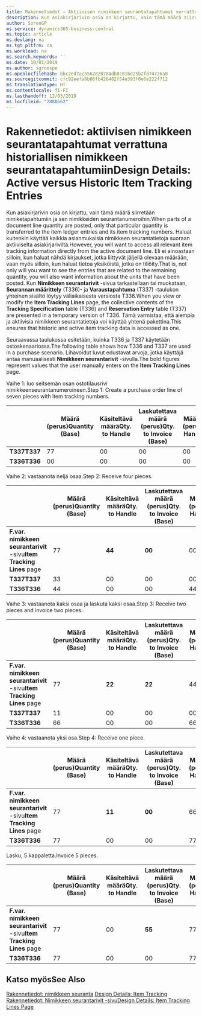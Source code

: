 ```yaml
---
title: Rakennetiedot – Aktiivisen nimikkeen seurantatapahtumat verrattuna historiallisen nimikkeen seurantatapahtumiin | Microsoft Docs
description: Kun asiakirjarivin osia on kirjattu, vain tämä määrä siirretään nimiketapahtumiin ja sen nimikkeiden seurantanumeroihin. Haluat kuitenkin käyttää kaikkia asianmukaisia nimikkeen seurantatietoja suoraan aktiiviselta asiakirjariviltä. Eli ei ainoastaan silloin, kun haluat nähdä kirjaukset, jotka liittyvät jäljellä olevaan määrään, vaan myös silloin, kun haluat tietoa yksiköistä, jotka on tiliöity. Kun **Nimikkeen seurantarivit** -sivua tarkastellaan tai muokataan, **Seurannan määrittely** (T336)- ja **Varaustapahtuma** (T337) -taulukon yhteinen sisältö löytyy väliaikaisesta versiosta T336. Tämä varmistaa, että aiempia ja aktiivisia nimikkeen seurantatietoja voi käyttää yhtenä pakettina.
author: SorenGP
ms.service: dynamics365-business-central
ms.topic: article
ms.devlang: na
ms.tgt_pltfrm: na
ms.workload: na
ms.search.keywords: ''
ms.date: 10/01/2019
ms.author: sgroespe
ms.openlocfilehash: bbc2ed7ac5562820784db8c01bd25b2fd74726a0
ms.sourcegitcommit: cfc92eefa8b06fb426482f54e393f0e6e222f712
ms.translationtype: HT
ms.contentlocale: fi-FI
ms.lasthandoff: 12/03/2019
ms.locfileid: "2880662"
---
```

# <a name="design-details-active-versus-historic-item-tracking-entries"></a><span data-ttu-id="3c384-107">Rakennetiedot: aktiivisen nimikkeen seurantatapahtumat verrattuna historiallisen nimikkeen seurantatapahtumiin</span><span class="sxs-lookup"><span data-stu-id="3c384-107">Design Details: Active versus Historic Item Tracking Entries</span></span>
<span data-ttu-id="3c384-108">Kun asiakirjarivin osia on kirjattu, vain tämä määrä siirretään nimiketapahtumiin ja sen nimikkeiden seurantanumeroihin.</span><span class="sxs-lookup"><span data-stu-id="3c384-108">When parts of a document line quantity are posted, only that particular quantity is transferred to the item ledger entries and its item tracking numbers.</span></span> <span data-ttu-id="3c384-109">Haluat kuitenkin käyttää kaikkia asianmukaisia nimikkeen seurantatietoja suoraan aktiiviselta asiakirjariviltä.</span><span class="sxs-lookup"><span data-stu-id="3c384-109">However, you will want to access all relevant item tracking information directly from the active document line.</span></span> <span data-ttu-id="3c384-110">Eli ei ainoastaan silloin, kun haluat nähdä kirjaukset, jotka liittyvät jäljellä olevaan määrään, vaan myös silloin, kun haluat tietoa yksiköistä, jotka on tiliöity.</span><span class="sxs-lookup"><span data-stu-id="3c384-110">That is, not only will you want to see the entries that are related to the remaining quantity, you will also want information about the units that have been posted.</span></span> <span data-ttu-id="3c384-111">Kun **Nimikkeen seurantarivit** -sivua tarkastellaan tai muokataan, **Seurannan määrittely** (T336)- ja **Varaustapahtuma** (T337) -taulukon yhteinen sisältö löytyy väliaikaisesta versiosta T336.</span><span class="sxs-lookup"><span data-stu-id="3c384-111">When you view or modify the **Item Tracking Lines** page, the collective contents of the **Tracking Specification** table (T336) and **Reservation Entry** table (T337) are presented in a temporary version of T336.</span></span> <span data-ttu-id="3c384-112">Tämä varmistaa, että aiempia ja aktiivisia nimikkeen seurantatietoja voi käyttää yhtenä pakettina.</span><span class="sxs-lookup"><span data-stu-id="3c384-112">This ensures that historic and active item tracking data is accessed as one.</span></span>  

 <span data-ttu-id="3c384-113">Seuraavassa taulukossa esitetään, kuinka T336 ja T337 käytetään ostoskenaariossa.</span><span class="sxs-lookup"><span data-stu-id="3c384-113">The following table shows how T336 and T337 are used in a purchase scenario.</span></span> <span data-ttu-id="3c384-114">Lihavoidut luvut edustavat arvoja, jotka käyttäjä antaa manuaalisesti **Nimikkeen seurantarivit** -sivulla.</span><span class="sxs-lookup"><span data-stu-id="3c384-114">The bold figures represent values that the user manually enters on the **Item Tracking Lines** page.</span></span>  

 <span data-ttu-id="3c384-115">Vaihe 1: luo seitsemän osan ostotilausrivi nimikkeenseurantanumeroineen.</span><span class="sxs-lookup"><span data-stu-id="3c384-115">Step 1: Create a purchase order line of seven pieces with item tracking numbers.</span></span>  

||<span data-ttu-id="3c384-116">**Määrä (perus)**</span><span class="sxs-lookup"><span data-stu-id="3c384-116">**Quantity (Base)**</span></span>|<span data-ttu-id="3c384-117">**Käsiteltävä määrä**</span><span class="sxs-lookup"><span data-stu-id="3c384-117">**Qty. to Handle**</span></span>|<span data-ttu-id="3c384-118">**Laskutettava määrä (perus)**</span><span class="sxs-lookup"><span data-stu-id="3c384-118">**Qty. to Invoice (Base)**</span></span>|<span data-ttu-id="3c384-119">**Määrä käsitelty (perus)**</span><span class="sxs-lookup"><span data-stu-id="3c384-119">**Quantity Handled (Base)**</span></span>|<span data-ttu-id="3c384-120">**Määrä laskutettu (perus)**</span><span class="sxs-lookup"><span data-stu-id="3c384-120">**Quantity Invoiced (Base)**</span></span>|  
|-|----------------------------------------------|--------------------------------------------|------------------------------------------------------|-------------------------------------------------------|--------------------------------------------------------|  
|<span data-ttu-id="3c384-121">**T337**</span><span class="sxs-lookup"><span data-stu-id="3c384-121">**T337**</span></span>|<span data-ttu-id="3c384-122">7</span><span class="sxs-lookup"><span data-stu-id="3c384-122">7</span></span>|<span data-ttu-id="3c384-123">0</span><span class="sxs-lookup"><span data-stu-id="3c384-123">0</span></span>|<span data-ttu-id="3c384-124">0</span><span class="sxs-lookup"><span data-stu-id="3c384-124">0</span></span>|<span data-ttu-id="3c384-125">0</span><span class="sxs-lookup"><span data-stu-id="3c384-125">0</span></span>|<span data-ttu-id="3c384-126">0</span><span class="sxs-lookup"><span data-stu-id="3c384-126">0</span></span>|  
|<span data-ttu-id="3c384-127">**T336**</span><span class="sxs-lookup"><span data-stu-id="3c384-127">**T336**</span></span>|<span data-ttu-id="3c384-128">0</span><span class="sxs-lookup"><span data-stu-id="3c384-128">0</span></span>|<span data-ttu-id="3c384-129">0</span><span class="sxs-lookup"><span data-stu-id="3c384-129">0</span></span>|<span data-ttu-id="3c384-130">0</span><span class="sxs-lookup"><span data-stu-id="3c384-130">0</span></span>|<span data-ttu-id="3c384-131">0</span><span class="sxs-lookup"><span data-stu-id="3c384-131">0</span></span>|<span data-ttu-id="3c384-132">0</span><span class="sxs-lookup"><span data-stu-id="3c384-132">0</span></span>|  

 <span data-ttu-id="3c384-133">Vaihe 2: vastaanota neljä osaa.</span><span class="sxs-lookup"><span data-stu-id="3c384-133">Step 2: Receive four pieces.</span></span>  

||<span data-ttu-id="3c384-134">**Määrä (perus)**</span><span class="sxs-lookup"><span data-stu-id="3c384-134">**Quantity (Base)**</span></span>|<span data-ttu-id="3c384-135">**Käsiteltävä määrä**</span><span class="sxs-lookup"><span data-stu-id="3c384-135">**Qty. to Handle**</span></span>|<span data-ttu-id="3c384-136">**Laskutettava määrä (perus)**</span><span class="sxs-lookup"><span data-stu-id="3c384-136">**Qty. to Invoice (Base)**</span></span>|<span data-ttu-id="3c384-137">**Määrä käsitelty (perus)**</span><span class="sxs-lookup"><span data-stu-id="3c384-137">**Quantity Handled (Base)**</span></span>|<span data-ttu-id="3c384-138">**Määrä laskutettu (perus)**</span><span class="sxs-lookup"><span data-stu-id="3c384-138">**Quantity Invoiced (Base)**</span></span>|  
|-|----------------------------------------------|--------------------------------------------|------------------------------------------------------|-------------------------------------------------------|--------------------------------------------------------|  
|<span data-ttu-id="3c384-139">**F.var. nimikkeen seurantarivit** -sivu</span><span class="sxs-lookup"><span data-stu-id="3c384-139">**Item Tracking Lines** page</span></span>|<span data-ttu-id="3c384-140">7</span><span class="sxs-lookup"><span data-stu-id="3c384-140">7</span></span>|<span data-ttu-id="3c384-141">**4**</span><span class="sxs-lookup"><span data-stu-id="3c384-141">**4**</span></span>|<span data-ttu-id="3c384-142">**0**</span><span class="sxs-lookup"><span data-stu-id="3c384-142">**0**</span></span>|<span data-ttu-id="3c384-143">0</span><span class="sxs-lookup"><span data-stu-id="3c384-143">0</span></span>|<span data-ttu-id="3c384-144">0</span><span class="sxs-lookup"><span data-stu-id="3c384-144">0</span></span>|  
|<span data-ttu-id="3c384-145">**T337**</span><span class="sxs-lookup"><span data-stu-id="3c384-145">**T337**</span></span>|<span data-ttu-id="3c384-146">3</span><span class="sxs-lookup"><span data-stu-id="3c384-146">3</span></span>|<span data-ttu-id="3c384-147">0</span><span class="sxs-lookup"><span data-stu-id="3c384-147">0</span></span>|<span data-ttu-id="3c384-148">0</span><span class="sxs-lookup"><span data-stu-id="3c384-148">0</span></span>|<span data-ttu-id="3c384-149">0</span><span class="sxs-lookup"><span data-stu-id="3c384-149">0</span></span>|<span data-ttu-id="3c384-150">0</span><span class="sxs-lookup"><span data-stu-id="3c384-150">0</span></span>|  
|<span data-ttu-id="3c384-151">**T336**</span><span class="sxs-lookup"><span data-stu-id="3c384-151">**T336**</span></span>|<span data-ttu-id="3c384-152">4</span><span class="sxs-lookup"><span data-stu-id="3c384-152">4</span></span>|<span data-ttu-id="3c384-153">0</span><span class="sxs-lookup"><span data-stu-id="3c384-153">0</span></span>|<span data-ttu-id="3c384-154">0</span><span class="sxs-lookup"><span data-stu-id="3c384-154">0</span></span>|<span data-ttu-id="3c384-155">4</span><span class="sxs-lookup"><span data-stu-id="3c384-155">4</span></span>|<span data-ttu-id="3c384-156">0</span><span class="sxs-lookup"><span data-stu-id="3c384-156">0</span></span>|  

 <span data-ttu-id="3c384-157">Vaihe 3: vastaanota kaksi osaa ja laskuta kaksi osaa.</span><span class="sxs-lookup"><span data-stu-id="3c384-157">Step 3: Receive two pieces and invoice two pieces.</span></span>  

||<span data-ttu-id="3c384-158">**Määrä (perus)**</span><span class="sxs-lookup"><span data-stu-id="3c384-158">**Quantity (Base)**</span></span>|<span data-ttu-id="3c384-159">**Käsiteltävä määrä**</span><span class="sxs-lookup"><span data-stu-id="3c384-159">**Qty. to Handle**</span></span>|<span data-ttu-id="3c384-160">**Laskutettava määrä (perus)**</span><span class="sxs-lookup"><span data-stu-id="3c384-160">**Qty. to Invoice (Base)**</span></span>|<span data-ttu-id="3c384-161">**Määrä käsitelty (perus)**</span><span class="sxs-lookup"><span data-stu-id="3c384-161">**Quantity Handled (Base)**</span></span>|<span data-ttu-id="3c384-162">**Määrä laskutettu (perus)**</span><span class="sxs-lookup"><span data-stu-id="3c384-162">**Quantity Invoiced (Base)**</span></span>|  
|-|----------------------------------------------|--------------------------------------------|------------------------------------------------------|-------------------------------------------------------|--------------------------------------------------------|  
|<span data-ttu-id="3c384-163">**F.var. nimikkeen seurantarivit** -sivu</span><span class="sxs-lookup"><span data-stu-id="3c384-163">**Item Tracking Lines** page</span></span>|<span data-ttu-id="3c384-164">7</span><span class="sxs-lookup"><span data-stu-id="3c384-164">7</span></span>|<span data-ttu-id="3c384-165">**2**</span><span class="sxs-lookup"><span data-stu-id="3c384-165">**2**</span></span>|<span data-ttu-id="3c384-166">**2**</span><span class="sxs-lookup"><span data-stu-id="3c384-166">**2**</span></span>|<span data-ttu-id="3c384-167">4</span><span class="sxs-lookup"><span data-stu-id="3c384-167">4</span></span>|<span data-ttu-id="3c384-168">0</span><span class="sxs-lookup"><span data-stu-id="3c384-168">0</span></span>|  
|<span data-ttu-id="3c384-169">**T337**</span><span class="sxs-lookup"><span data-stu-id="3c384-169">**T337**</span></span>|<span data-ttu-id="3c384-170">1</span><span class="sxs-lookup"><span data-stu-id="3c384-170">1</span></span>|<span data-ttu-id="3c384-171">0</span><span class="sxs-lookup"><span data-stu-id="3c384-171">0</span></span>|<span data-ttu-id="3c384-172">0</span><span class="sxs-lookup"><span data-stu-id="3c384-172">0</span></span>|<span data-ttu-id="3c384-173">0</span><span class="sxs-lookup"><span data-stu-id="3c384-173">0</span></span>|<span data-ttu-id="3c384-174">0</span><span class="sxs-lookup"><span data-stu-id="3c384-174">0</span></span>|  
|<span data-ttu-id="3c384-175">**T336**</span><span class="sxs-lookup"><span data-stu-id="3c384-175">**T336**</span></span>|<span data-ttu-id="3c384-176">6</span><span class="sxs-lookup"><span data-stu-id="3c384-176">6</span></span>|<span data-ttu-id="3c384-177">0</span><span class="sxs-lookup"><span data-stu-id="3c384-177">0</span></span>|<span data-ttu-id="3c384-178">0</span><span class="sxs-lookup"><span data-stu-id="3c384-178">0</span></span>|<span data-ttu-id="3c384-179">6</span><span class="sxs-lookup"><span data-stu-id="3c384-179">6</span></span>|<span data-ttu-id="3c384-180">2</span><span class="sxs-lookup"><span data-stu-id="3c384-180">2</span></span>|  

 <span data-ttu-id="3c384-181">Vaihe 4: vastaanota yksi osa.</span><span class="sxs-lookup"><span data-stu-id="3c384-181">Step 4: Receive one piece.</span></span>  

||<span data-ttu-id="3c384-182">**Määrä (perus)**</span><span class="sxs-lookup"><span data-stu-id="3c384-182">**Quantity (Base)**</span></span>|<span data-ttu-id="3c384-183">**Käsiteltävä määrä**</span><span class="sxs-lookup"><span data-stu-id="3c384-183">**Qty. to Handle**</span></span>|<span data-ttu-id="3c384-184">**Laskutettava määrä (perus)**</span><span class="sxs-lookup"><span data-stu-id="3c384-184">**Qty. to Invoice (Base)**</span></span>|<span data-ttu-id="3c384-185">**Määrä käsitelty (perus)**</span><span class="sxs-lookup"><span data-stu-id="3c384-185">**Quantity Handled (Base)**</span></span>|<span data-ttu-id="3c384-186">**Määrä laskutettu (perus)**</span><span class="sxs-lookup"><span data-stu-id="3c384-186">**Quantity Invoiced (Base)**</span></span>|  
|-|----------------------------------------------|--------------------------------------------|------------------------------------------------------|-------------------------------------------------------|--------------------------------------------------------|  
|<span data-ttu-id="3c384-187">**F.var. nimikkeen seurantarivit** -sivu</span><span class="sxs-lookup"><span data-stu-id="3c384-187">**Item Tracking Lines** page</span></span>|<span data-ttu-id="3c384-188">7</span><span class="sxs-lookup"><span data-stu-id="3c384-188">7</span></span>|<span data-ttu-id="3c384-189">**1**</span><span class="sxs-lookup"><span data-stu-id="3c384-189">**1**</span></span>|<span data-ttu-id="3c384-190">**0**</span><span class="sxs-lookup"><span data-stu-id="3c384-190">**0**</span></span>|<span data-ttu-id="3c384-191">6</span><span class="sxs-lookup"><span data-stu-id="3c384-191">6</span></span>|<span data-ttu-id="3c384-192">2</span><span class="sxs-lookup"><span data-stu-id="3c384-192">2</span></span>|  
|<span data-ttu-id="3c384-193">**T336**</span><span class="sxs-lookup"><span data-stu-id="3c384-193">**T336**</span></span>|<span data-ttu-id="3c384-194">7</span><span class="sxs-lookup"><span data-stu-id="3c384-194">7</span></span>|<span data-ttu-id="3c384-195">0</span><span class="sxs-lookup"><span data-stu-id="3c384-195">0</span></span>|<span data-ttu-id="3c384-196">0</span><span class="sxs-lookup"><span data-stu-id="3c384-196">0</span></span>|<span data-ttu-id="3c384-197">7</span><span class="sxs-lookup"><span data-stu-id="3c384-197">7</span></span>|<span data-ttu-id="3c384-198">2</span><span class="sxs-lookup"><span data-stu-id="3c384-198">2</span></span>|  

 <span data-ttu-id="3c384-199">Lasku, 5 kappaletta.</span><span class="sxs-lookup"><span data-stu-id="3c384-199">Invoice 5 pieces.</span></span>  

||<span data-ttu-id="3c384-200">**Määrä (perus)**</span><span class="sxs-lookup"><span data-stu-id="3c384-200">**Quantity (Base)**</span></span>|<span data-ttu-id="3c384-201">**Käsiteltävä määrä**</span><span class="sxs-lookup"><span data-stu-id="3c384-201">**Qty. to Handle**</span></span>|<span data-ttu-id="3c384-202">**Laskutettava määrä (perus)**</span><span class="sxs-lookup"><span data-stu-id="3c384-202">**Qty. to Invoice (Base)**</span></span>|<span data-ttu-id="3c384-203">**Määrä käsitelty (perus)**</span><span class="sxs-lookup"><span data-stu-id="3c384-203">**Quantity Handled (Base)**</span></span>|<span data-ttu-id="3c384-204">**Määrä laskutettu (perus)**</span><span class="sxs-lookup"><span data-stu-id="3c384-204">**Quantity Invoiced (Base)**</span></span>|  
|-|----------------------------------------------|--------------------------------------------|------------------------------------------------------|-------------------------------------------------------|--------------------------------------------------------|  
|<span data-ttu-id="3c384-205">**F.var. nimikkeen seurantarivit** -sivu</span><span class="sxs-lookup"><span data-stu-id="3c384-205">**Item Tracking Lines** page</span></span>|<span data-ttu-id="3c384-206">7</span><span class="sxs-lookup"><span data-stu-id="3c384-206">7</span></span>|<span data-ttu-id="3c384-207">0</span><span class="sxs-lookup"><span data-stu-id="3c384-207">0</span></span>|<span data-ttu-id="3c384-208">**5**</span><span class="sxs-lookup"><span data-stu-id="3c384-208">**5**</span></span>|<span data-ttu-id="3c384-209">7</span><span class="sxs-lookup"><span data-stu-id="3c384-209">7</span></span>|<span data-ttu-id="3c384-210">2</span><span class="sxs-lookup"><span data-stu-id="3c384-210">2</span></span>|  
|<span data-ttu-id="3c384-211">**T336**</span><span class="sxs-lookup"><span data-stu-id="3c384-211">**T336**</span></span>|<span data-ttu-id="3c384-212">7</span><span class="sxs-lookup"><span data-stu-id="3c384-212">7</span></span>|<span data-ttu-id="3c384-213">0</span><span class="sxs-lookup"><span data-stu-id="3c384-213">0</span></span>|<span data-ttu-id="3c384-214">0</span><span class="sxs-lookup"><span data-stu-id="3c384-214">0</span></span>|<span data-ttu-id="3c384-215">7</span><span class="sxs-lookup"><span data-stu-id="3c384-215">7</span></span>|<span data-ttu-id="3c384-216">7</span><span class="sxs-lookup"><span data-stu-id="3c384-216">7</span></span>|  

## <a name="see-also"></a><span data-ttu-id="3c384-217">Katso myös</span><span class="sxs-lookup"><span data-stu-id="3c384-217">See Also</span></span>  
 <span data-ttu-id="3c384-218">[Rakennetiedot: nimikkeen seuranta](design-details-item-tracking.md) </span><span class="sxs-lookup"><span data-stu-id="3c384-218">[Design Details: Item Tracking](design-details-item-tracking.md) </span></span>  
 [<span data-ttu-id="3c384-219">Rakennetiedot: Nimikkeen seurantarivit -sivu</span><span class="sxs-lookup"><span data-stu-id="3c384-219">Design Details: Item Tracking Lines Page</span></span>](design-details-item-tracking-lines-window.md)
